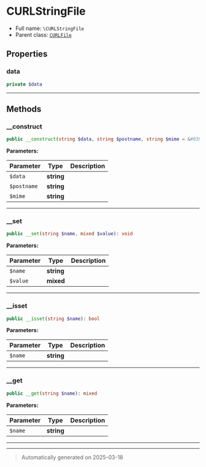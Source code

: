 
# CURLStringFile





* Full name: `\CURLStringFile`
* Parent class: [`CURLFile`](./CURLFile.md)



## Properties


### data



```php
private $data
```






***

## Methods


### __construct



```php
public __construct(string $data, string $postname, string $mime = &#039;application/octet-stream&#039;): mixed
```








**Parameters:**

| Parameter | Type | Description |
|-----------|------|-------------|
| `$data` | **string** |  |
| `$postname` | **string** |  |
| `$mime` | **string** |  |





***

### __set



```php
public __set(string $name, mixed $value): void
```








**Parameters:**

| Parameter | Type | Description |
|-----------|------|-------------|
| `$name` | **string** |  |
| `$value` | **mixed** |  |





***

### __isset



```php
public __isset(string $name): bool
```








**Parameters:**

| Parameter | Type | Description |
|-----------|------|-------------|
| `$name` | **string** |  |





***

### __get



```php
public __get(string $name): mixed
```








**Parameters:**

| Parameter | Type | Description |
|-----------|------|-------------|
| `$name` | **string** |  |





***


***
> Automatically generated on 2025-03-18
